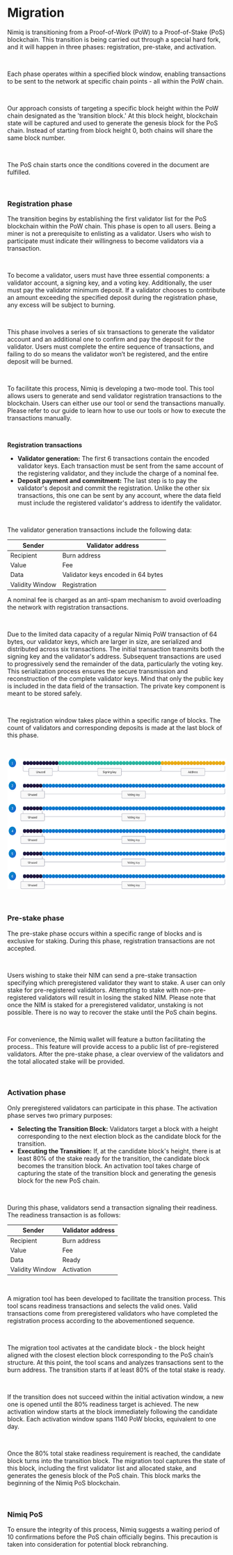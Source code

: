 # Migration

Nimiq is transitioning from a Proof-of-Work (PoW) to a Proof-of-Stake (PoS) blockchain. This transition is being carried out through a special hard fork, and it will happen in three phases: registration, pre-stake, and activation.

<br/>

Each phase operates within a specified block window, enabling transactions to be sent to the network at specific chain points - all within the PoW chain.

<br/>

Our approach consists of targeting a specific block height within the PoW chain designated as the 'transition block.' At this block height, blockchain state will be captured and used to generate the genesis block for the PoS chain. Instead of starting from block height 0, both chains will share the same block number.

<br/>

The PoS chain starts once the conditions covered in the document are fulfilled.

<br/>

### Registration phase

The transition begins by establishing the first validator list for the PoS blockchain within the PoW chain. This phase is open to all users. Being a miner is not a prerequisite to enlisting as a validator. Users who wish to participate must indicate their willingness to become validators via a transaction.

<br/>

To become a validator, users must have three essential components: a validator account, a signing key, and a voting key. Additionally, the user must pay the validator minimum deposit. If a validator chooses to contribute an amount exceeding the specified deposit during the registration phase, any excess will be subject to burning.

<br/>

This phase involves a series of six transactions to generate the validator account and an additional one to confirm and pay the deposit for the validator. Users must complete the entire sequence of transactions, and failing to do so means the validator won’t be registered, and the entire deposit will be burned.

<br/>

To facilitate this process, Nimiq is developing a two-mode tool. This tool allows users to generate and send validator registration transactions to the blockchain. Users can either use our tool or send the transactions manually. Please refer to our guide to learn how to use our tools or how to execute the transactions manually.

<br/>

**Registration transactions**

- **Validator generation:** The first 6 transactions contain the encoded validator keys. Each transaction must be sent from the same account of the registering validator, and they include the charge of a nominal fee.
- **Deposit payment and commitment:** The last step is to pay the validator's deposit and commit the registration. Unlike the other six transactions, this one can be sent by any account, where the data field must include the registered validator's address to identify the validator.

<br/>

The validator generation transactions include the following data:

| Sender | Validator address |
| --- | --- |
| Recipient | Burn address |
| Value | Fee |
| Data | Validator keys encoded in 64 bytes |
| Validity Window | Registration |

A nominal fee is charged as an anti-spam mechanism to avoid overloading the network with registration transactions.

<br/>

Due to the limited data capacity of a regular Nimiq PoW transaction of 64 bytes, our validator keys, which are larger in size, are serialized and distributed across six transactions. The initial transaction transmits both the signing key and the validator's address. Subsequent transactions are used to progressively send the remainder of the data, particularly the voting key. This serialization process ensures the secure transmission and reconstruction of the complete validator keys. Mind that only the public key is included in the data field of the transaction. The private key component is meant to be stored safely.

<br/>

The registration window takes place within a specific range of blocks. The count of validators and corresponding deposits is made at the last block of this phase.

<br/>

<p align="center">
    <img src="/assets/images/protocol/migration-txs.png" alt="Alt Text" width="600" height="300">
</p>

<br/>

### Pre-stake phase

The pre-stake phase occurs within a specific range of blocks and is exclusive for staking. During this phase, registration transactions are not accepted.

<br/>

Users wishing to stake their NIM can send a pre-stake transaction specifying which preregistered validator they want to stake. A user can only stake for pre-registered validators. Attempting to stake with non-pre-registered validators will result in losing the staked NIM. Please note that once the NIM is staked for a preregistered validator, unstaking is not possible. There is no way to recover the stake until the PoS chain begins.

<br/>

For convenience, the Nimiq wallet will feature a button facilitating the process.. This feature will provide access to a public list of pre-registered validators. After the pre-stake phase, a clear overview of the validators and the total allocated stake will be provided.

<br/>

### Activation phase

Only preregistered validators can participate in this phase. The activation phase serves two primary purposes:

- **Selecting the Transition Block:** Validators target a block with a height corresponding to the next election block as the candidate block for the transition.
- **Executing the Transition:** If, at the candidate block's height, there is at least 80% of the stake ready for the transition, the candidate block becomes the transition block. An activation tool takes charge of capturing the state of the transition block and generating the genesis block for the new PoS chain.

<br/>

During this phase, validators send a transaction signaling their readiness. The readiness transaction is as follows:

| Sender | Validator address |
| --- | --- |
| Recipient | Burn address |
| Value | Fee |
| Data | Ready |
| Validity Window | Activation |

<br/>

A migration tool has been developed to facilitate the transition process. This tool scans readiness transactions and selects the valid ones. Valid transactions come from preregistered validators who have completed the registration process according to the abovementioned sequence.

<br/>

The migration tool activates at the candidate block - the block height aligned with the closest election block corresponding to the PoS chain’s structure. At this point, the tool scans and analyzes transactions sent to the burn address. The transition starts if at least 80% of the total stake is ready.

<br/>

If the transition does not succeed within the initial activation window, a new one is opened until the 80% readiness target is achieved. The new activation window starts at the block immediately following the candidate block. Each activation window spans 1140 PoW blocks, equivalent to one day.

<br/>

Once the 80% total stake readiness requirement is reached, the candidate block turns into the transition block. The migration tool captures the state of this block, including the first validator list and allocated stake, and generates the genesis block of the PoS chain. This block marks the beginning of the Nimiq PoS blockchain.

<br/>

### Nimiq PoS

To ensure the integrity of this process, Nimiq suggests a waiting period of 10 confirmations before the PoS chain officially begins. This precaution is taken into consideration for potential block rebranching.

